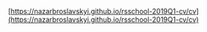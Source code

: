 [https://nazarbroslavskyi.github.io/rsschool-2019Q1-cv/cv](https://nazarbroslavskyi.github.io/rsschool-2019Q1-cv/cv)
